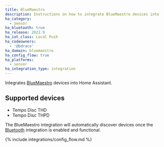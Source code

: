 ```yaml
---
title: BlueMaestro
description: Instructions on how to integrate BlueMaestro devices into Home Assistant.
ha_category:
  - Sensor
ha_bluetooth: true
ha_release: 2022.9
ha_iot_class: Local Push
ha_codeowners:
  - '@bdraco'
ha_domain: bluemaestro
ha_config_flow: true
ha_platforms:
  - sensor
ha_integration_type: integration
---
```


Integrates [BlueMaestro](https://www.sigmawit.com/) devices into Home Assistant.

## Supported devices

- Tempo Disc THD
- Tempo Disc THPD

The BlueMaestro integration will automatically discover devices once the [Bluetooth](/integrations/bluetooth) integration is enabled and functional.

{% include integrations/config_flow.md %}
